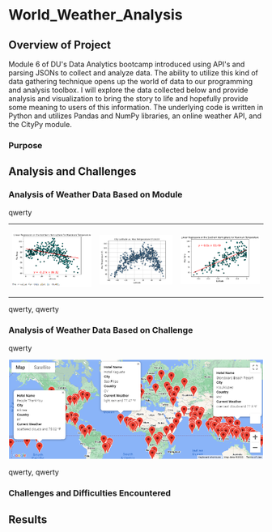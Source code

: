 # World_Weather_Analysis

## Overview of Project
Module 6 of DU's Data Analytics bootcamp introduced using API's and parsing JSONs to collect and analyze data. The ability to utilize this kind of data gathering technique opens up the world of data to our programming and analysis toolbox. I will explore the data collected below and provide analysis and visualization to bring the story to life and hopefully provide some meaning to users of this information. The underlying code is written in Python and utilizes Pandas and NumPy libraries, an online weather API, and the CityPy module.

### Purpose


## Analysis and Challenges

### Analysis of Weather Data Based on Module
qwerty
<TABLE align="center" CELLSPACING="20">
<TR>
<TD><p align="center">
    <img src="https://github.com/cb19weber/World_Weather_Analysis/blob/main/weather_data/Fig5.png" />
    </p></TD>
<TD><p align="center">
    <img src="https://github.com/cb19weber/World_Weather_Analysis/blob/main/weather_data/Fig1.png" />
    </p></TD>
<TD><p align="center">
    <img src="https://github.com/cb19weber/World_Weather_Analysis/blob/main/weather_data/Fig6.png" />
    </p></TD>
</TR>
</TABLE>
qwerty, qwerty

### Analysis of Weather Data Based on Challenge
qwerty

<p align="center">
  <img src="https://github.com/cb19weber/World_Weather_Analysis/blob/main/Vacation_Search/WeatherPy_vacation_map.png" />
</p>

qwerty, qwerty

### Challenges and Difficulties Encountered


## Results

